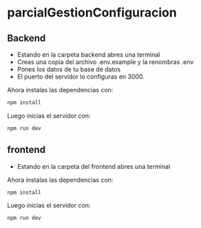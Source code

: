 ﻿# parcialGestionConfiguracion

## Backend
- Estando en la carpeta backend abres una terminal
- Creas una copia del archivo .env.example y la renombras .env
- Pones los datos de tu base de datos
- El puerto del servidor lo configuras en 3000.

Ahora instalas las dependencias con:

```bash
npm install
```

Luego inicias el servidor con:

```bash
npm run dev
```

## frontend

- Estando en la carpeta del frontend abres una terminal
  
Ahora instalas las dependencias con:

```bash
npm install
```

Luego inicias el servidor con:

```bash
npm run dev
```
